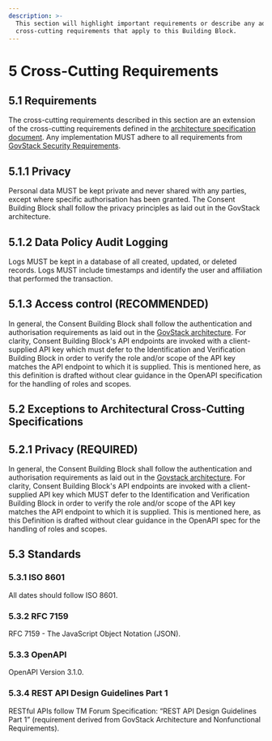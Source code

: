 ```yaml
---
description: >-
  This section will highlight important requirements or describe any additional
  cross-cutting requirements that apply to this Building Block.
---
```


# 5 Cross-Cutting Requirements

## 5.1 Requirements

The cross-cutting requirements described in this section are an extension of the cross-cutting requirements defined in the [architecture specification document](https://govstack.gitbook.io/specification/v/1.0/architecture-and-nonfunctional-requirements). Any implementation MUST adhere to all requirements from [GovStack Security Requirements](https://govstack.gitbook.io/specification/v/1.0/security-requirements).

## 5.1.1 Privacy

Personal data MUST be kept private and never shared with any parties, except where specific authorisation has been granted. The Consent Building Block shall follow the privacy principles as laid out in the GovStack architecture.

## 5.1.2 Data Policy Audit Logging

Logs MUST be kept in a database of all created, updated, or deleted records. Logs MUST include timestamps and identify the user and affiliation that performed the transaction.

## 5.1.3 Access control (RECOMMENDED)

In general, the Consent Building Block shall follow the authentication and authorisation requirements as laid out in the [GovStack architecture](https://app.gitbook.com/s/39QVhd0jD6S29Isr7KGF/security-requirements/4-security-management#4.2.1.1-authentication-and-authorization). For clarity, Consent Building Block's API endpoints are invoked with a client-supplied API key which must defer to the Identification and Verification Building Block in order to verify the role and/or scope of the API key matches the API endpoint to which it is supplied. This is mentioned here, as this definition is drafted without clear guidance in the OpenAPI specification for the handling of roles and scopes.

## 5.2 Exceptions to Architectural Cross-Cutting Specifications

## 5.2.1 Privacy (REQUIRED)

In general, the Consent Building Block shall follow the authentication and authorisation requirements as laid out in the [Govstack architecture](https://govstack.gitbook.io/specification/v/1.0/security-requirements/4-security-management). For clarity, Consent Building Block's API endpoints are invoked with a client-supplied API key which MUST defer to the Identification and Verification Building Block in order to verify the role and/or scope of the API key matches the API endpoint to which it is supplied. This is mentioned here, as this Definition is drafted without clear guidance in the OpenAPI spec for the handling of roles and scopes.

## 5.3 Standards

### 5.3.1 ISO 8601

All dates should follow ISO 8601.

### 5.3.2 RFC 7159

RFC 7159 - The JavaScript Object Notation (JSON).

### 5.3.3 OpenAPI

OpenAPI Version 3.1.0.

### 5.3.4 REST API Design Guidelines Part 1

RESTful APIs follow TM Forum Specification: “REST API Design Guidelines Part 1” (requirement derived from GovStack Architecture and Nonfunctional Requirements).
